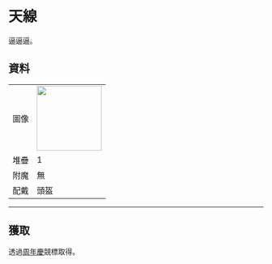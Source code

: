 # 天線
逼逼逼。

## 資料
<table>
    <tr><td align="end">圖像</td><td><img src="https://i.imgur.com/7kP0AMr.gif" width="128"/></td></tr>
    <tr><td align="end">堆疊</td><td>1</td></tr>
    <tr><td align="end">附魔</td><td>無</td></tr>
    <tr><td align="end">配戴</td><td>頭盔</td></tr>
</table>

---

## 獲取
透過[周年慶](../feature/anniversary.md)競標取得。